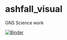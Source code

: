 # ashfall_visual
GNS Science work

[![Binder](https://mybinder.org/badge.svg)](https://mybinder.org/v2/gh/liamtoney/ashfall_visual/master)